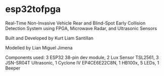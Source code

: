 # esp32tofpga
Real-Time Non-Invasive Vehicle Rear and Blind-Spot Early Collision Detection System using FPGA,
Microwave Radar, and Ultrasonic Sensors

Built and Developed by Kurt Liam Santillan

Modelled by Lian Miguel Jimena


Components used:
3 ESP32 38-pin dev module,
2 Lux Sensor TSL2561,
3 JSN-SR04T Ultrasonic,
1 Cyclone IV EP4CE6E22C8N,
1 HB100x,
5 LEDs,
1 Beeper


